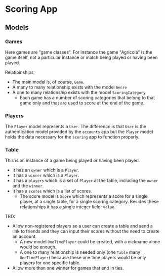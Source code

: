 # Scoring App

## Models

### Games

Here games are "game classes". For instance the game "Agricola" is the game itself, not a particular instance or match being played or having been played.

Relatioinships:
- The main model is, of course, `Game`.
- A many to many relationship exists with the model `Genre`
- A one to many relationship exists with the model `ScoringCategory`
  - Each game has a number of scoring categories that belong to that game only and that are used to score at the end of the game.

### Players

The `Player` model represents a `User`. The difference is that `User` is the authentication model provided by the `accounts` app but the `Player` model holds
the data necessary for the `scoring` app to function properly.

### Table

This is an instance of a game being played or having been played.

- It has an `owner` which is a `Player`.
- It has a `winner` which is a `Player`.
- It has a `players` which is a set of `Player` at the table, including the `owner` and the `winner`.
- It has a `scores` which is a list of scores.
  - The score model is `Score` which represents a score for a single player, at a single table, for a single scoring category. Besides these relationships it has a single integer field: `value`.

TBD:
- Allow non-registered players so a user can create a table and send a link to friends and they can input their scores without the need to create an account.
  - A new model `OneTimePlayer` could be created, with a nickname alone would be enough.
  - A one to many relationship is needed only (one `Table` many `OneTimePlayer`) because these one time players would be only players for one specific table.
- Allow more than one winner for games that end in ties.
